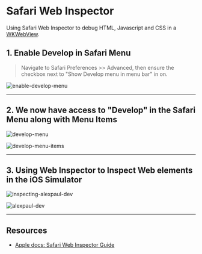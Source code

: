 # Safari Web Inspector

Using Safari Web Inspector to debug HTML, Javascript and CSS in a [WKWebView](https://developer.apple.com/documentation/webkit/wkwebview).

## 1. Enable Develop in Safari Menu

> Navigate to Safari Preferences >> Advanced, then ensure the checkbox next to "Show Develop menu in menu bar" in on.

![enable-develop-menu](https://user-images.githubusercontent.com/1819208/200086796-365912df-8062-4444-84d9-2f2e6feda71f.png)

***

## 2. We now have access to "Develop" in the Safari Menu along with Menu Items

![develop-menu](https://user-images.githubusercontent.com/1819208/200087275-554cc0f0-a02e-4f77-a051-08f3a1d82d07.png)

![develop-menu-items](https://user-images.githubusercontent.com/1819208/200087448-082654b4-3aad-45eb-ac85-a185a6985bd2.png)

***

## 3. Using Web Inspector to Inspect Web elements in the iOS Simulator 

![inspecting-alexpaul-dev](https://user-images.githubusercontent.com/1819208/200087710-38822f9c-ae37-418c-a51e-767fda1e4275.png)


![alexpaul-dev](https://user-images.githubusercontent.com/1819208/200086891-7fd19c0d-e8eb-4c4c-9c51-794979fb6946.png)

***

## Resources 

* [Apple docs: Safari Web Inspector Guide](https://developer.apple.com/library/archive/documentation/AppleApplications/Conceptual/Safari_Developer_Guide/GettingStarted/GettingStarted.html)
